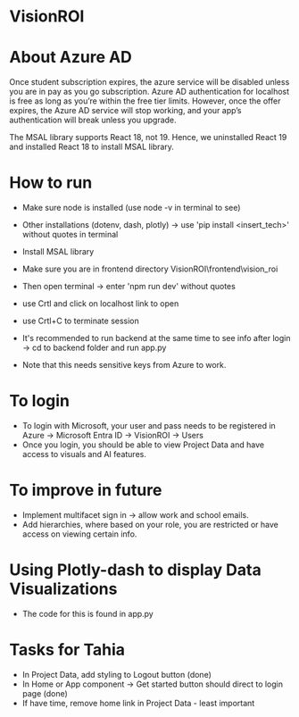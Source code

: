 # VisionROI

# About Azure AD
Once student subscription expires, the azure service will be disabled unless you are in pay as you go subscription. 
Azure AD authentication for localhost is free as long as you’re within the free tier limits.
However, once the offer expires, the Azure AD service will stop working, and your app’s authentication will break unless you upgrade.

The MSAL library supports React 18, not 19. Hence, we uninstalled React 19 and installed React 18 to install MSAL library.

# How to run
 - Make sure node is installed (use node -v in terminal to see)
 - Other installations (dotenv, dash, plotly) -> use 'pip install <insert_tech>' without quotes in terminal
 - Install MSAL library
 - Make sure you are in frontend directory VisionROI\frontend\vision_roi
 - Then open terminal -> enter 'npm run dev' without quotes
 - use Crtl and click on localhost link to open
 - use Crtl+C to terminate session
 - It's recommended to run backend at the same time to see info after login -> cd to backend folder and run app.py

 - Note that this needs sensitive keys from Azure to work.

# To login
- To login with Microsoft, your user and pass needs to be registered in Azure -> Microsoft Entra ID -> VisionROI -> Users
- Once you login, you should be able to view Project Data and have access to visuals and AI features.

# To improve in future
- Implement multifacet sign in -> allow work and school emails.
- Add hierarchies, where based on your role, you are restricted or have access on viewing certain info.

# Using Plotly-dash to display Data Visualizations
- The code for this is found in app.py 

# Tasks for Tahia
- In Project Data, add styling to Logout button (done)
- In Home or App component -> Get started button should direct to login page (done)
- If have time, remove home link in Project Data - least important
